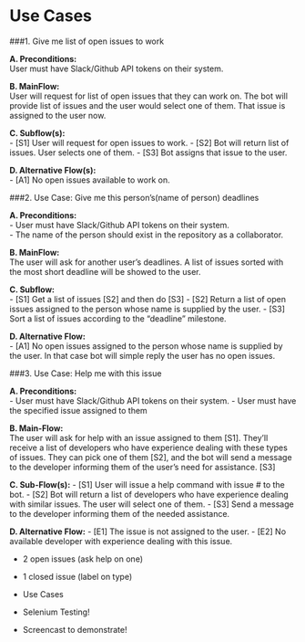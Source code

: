 # Use Cases 

###1. Give me list of open issues to work

  **A. Preconditions:** <br /> 
   User must have Slack/Github API tokens on their system.

  **B. MainFlow:** <br /> 
   User will request for list of open issues that they can work on. The bot will provide list of issues and the user would select one of them. That issue is assigned to the user now.

  **C. Subflow(s):** <br /> 
    - [S1] User will request for open issues to work.
    - [S2] Bot will return list of issues. User selects one of them.
    - [S3] Bot assigns that issue to the user.

  **D. Alternative Flow(s):** <br /> 
    - [A1] No open issues available to work on.

###2. Use Case: Give me this person’s(name of person) deadlines

  **A. Preconditions:** <br /> 
    - User must have Slack/Github API tokens on their system. <br /> 
    - The name of the person should exist in the repository as a collaborator.

  **B. MainFlow:** <br /> 
   The user will ask for another user’s deadlines. A list of issues sorted with the most short deadline will be showed to the user.

  **C. Subflow:** <br /> 
    - [S1] Get a list of issues [S2] and then do [S3]
    - [S2] Return a list of open issues assigned to the person whose name is supplied by the user.
    - [S3] Sort a list of issues according to the “deadline” milestone.

  **D. Alternative Flow:** <br /> 
    - [A1] No open issues assigned  to the person whose name is supplied by the user. In that case bot will simple reply the user has no open issues.

###3. Use Case: Help me with this issue

  **A. Preconditions:** <br /> 
    - User must have Slack/Github API tokens on their system.
    - User must have the specified issue assigned to them

  **B. Main-Flow:** <br /> 
   The user will ask for help with an issue assigned to them [S1]. They’ll receive a list of developers who have experience dealing with these types of issues. They can pick one of them [S2], and the bot will send a message to the developer informing them of the user’s need for assistance. [S3]

  **C. Sub-Flow(s):**
    - [S1] User will issue a help command with issue # to the bot.
    - [S2] Bot will return a list of developers who have experience dealing with similar issues. The user will select one of them.
    - [S3] Send a message to the developer informing them of the needed assistance.

  **D. Alternative Flow:**
    - [E1] The issue is not assigned to the user.
    - [E2] No available developer with experience dealing with this issue. 


- 2 open issues (ask help on one)
- 1 closed issue (label on type)


- Use Cases
- Selenium Testing! 
- Screencast to demonstrate!

